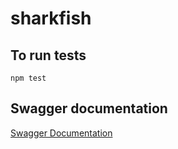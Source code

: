 # sharkfish

## To run tests

```
npm test
```

## Swagger documentation

[Swagger Documentation][44eee6a3]

  [44eee6a3]: https://sharkfish.herokuapp.com/swagger/doc "Documentation"

